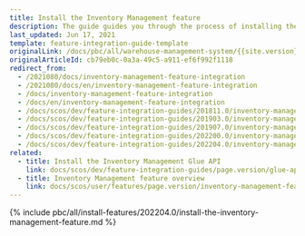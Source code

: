 ```yaml
---
title: Install the Inventory Management feature
description: The guide guides you through the process of installing the Warehouse Management functionality into your project.
last_updated: Jun 17, 2021
template: feature-integration-guide-template
originalLink: /docs/pbc/all/warehouse-management-system/{{site.version}}/{{site.version}}/inventory-management-feature-overview.html-feature-integration
originalArticleId: cb79eb0c-0a3a-49c5-a911-ef6f992f1118
redirect_from:
  - /2021080/docs/inventory-management-feature-integration
  - /2021080/docs/en/inventory-management-feature-integration
  - /docs/inventory-management-feature-integration
  - /docs/en/inventory-management-feature-integration
  - /docs/scos/dev/feature-integration-guides/201811.0/inventory-management-feature-integration.html
  - /docs/scos/dev/feature-integration-guides/201903.0/inventory-management-feature-integration.html
  - /docs/scos/dev/feature-integration-guides/201907.0/inventory-management-feature-integration.html
  - /docs/scos/dev/feature-integration-guides/202200.0/inventory-management-feature-integration.html
  - /docs/scos/dev/feature-integration-guides/202204.0/inventory-management-feature-integration.html
related:
  - title: Install the Inventory Management Glue API
    link: docs/scos/dev/feature-integration-guides/page.version/glue-api/glue-api-inventory-management-feature-integration.html
  - title: Inventory Management feature overview
    link: docs/scos/user/features/page.version/inventory-management-feature-overview.html
---
```


{% include pbc/all/install-features/202204.0/install-the-inventory-management-feature.md %} <!-- To edit, see /_includes/pbc/all/install-features/202204.0/install-the-inventory-management-feature.md -->
